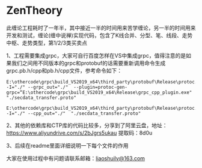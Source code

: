 # ZenTheory
此缠论工程耗时了一年半，其中接近一半的时间用来苦学缠论，另一半的时间用来开发和测试，缠论(缠中说禅)实现代码，包含了K线合并、分型、笔、线段、走势中枢、走势类型，第1/2/3类买卖点

1、工程需要集成grpc，大家可自行百度怎样在VS中集成grpc，值得注意的是如果我们之间用不同版本的grpc和protobuf的话需要重新调用命令生成grpc.pb.h/cpp和pb.h/cpp文件，参考命令如下：
	
	E:\othercode\grpc\build_VS2019_x64\third_party\protobuf\Release\protoc.exe -I="./" --grpc_out="./"  --plugin=protoc-gen-grpc=“E:\othercode\grpc\build_VS2019_x64\Release\grpc_cpp_plugin.exe"  "./secdata_transfer.proto"
	
	E:\othercode\grpc\build_VS2019_x64\third_party\protobuf\Release\protoc.exe -I="./" --cpp_out="./"  "./secdata_transfer.proto"

2、其他的依赖库和CTP库的代码比较多，分享到了阿里云盘，地址：https://www.aliyundrive.com/s/2bJgrs5ukau 提取码：8d0u

3、后续在readme里面详细说明一下每个文件的作用

大家在使用过程中有问题请联系邮箱：liaoshuilv@163.com
